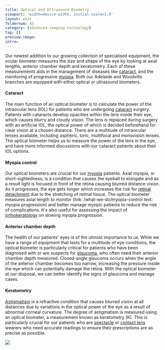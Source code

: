 ```yaml
---
title: Optical and Ultrasound Biometry
viewport: 'width=device-width, initial-scale=1.0'
layout: what
foldernum: 43
category: [advanced-imaging-technology]
tag: []
preview-image: 
intro: 
---
```


<div class="employee-heading">
<p>Our newest addition to our growing collection of specialised equipment, the ocular biometer measures the size and shape of the eye by looking at axial lengths, anterior chamber depth and keratometry. Each of these measurements aids in the management of diseases like <a href="/what-we-do/cataract">cataract</a>, and the monitoring of progressive <a href="/what-we-do/myopia">myopia</a>. Both our Adelaide and Woodville branches are equipped with either optical or ultrasound biometers.</p>
</div>

#### Cataract

The main function of an optical biometer is to calculate the power of the intraocular lens (IOL) for patients who are undergoing [cataract](/what-we-do/cataract) surgery. Patients with cataracts develop opacities within the lens inside their eye, which causes blurry and cloudy vision. The lens is replaced during surgery with an artificial IOL, the optical power of which is decided beforehand for clear vision at a chosen distance. There are a multitude of intraocular lenses available, including aspheric, toric, multifocal and monovision lenses. The optical biometer helps us to measure the power of the lens in the eye, and have more informed discussions with our cataract patients about their IOL options.

#### Myopia control

Our optical biometers are crucial for our [myopia](/what-we-do/myopia) patients. Axial myopia, or short-sightedness, is a condition that causes the eyeball to elongate and as a result light is focused in front of the retina causing blurred distance vision. As it progresses, the eye gets longer which increases the risk for [retinal detachment](/what-we-do/flashes-floaters-retinal-tear-detachment) due to the stretching of retinal tissue. The optical biometer measures axial length to monitor (link: /what-we-do/myopia-control text: myopia progression) and better manage myopic patients to reduce the risk of complications. It's also useful for assessing the impact of [orthokeratology](/what-we-do/orthokeratology-corneal-reshaping) on slowing myopia progression.

#### Anterior chamber depth

The health of our patients' eyes is of the utmost importance to us. While we have a range of equipment that tests for a multitude of eye conditions, the optical biometer is particularly critical for patients who have been diagnosed with or are suspects for [glaucoma](/what-we-do/glaucoma), who often need their anterior chamber depth measured. Closed-angle glaucoma occurs when the angle of the anterior chamber becomes too narrow, increasing the pressure inside the eye which can potentially damage the retina. With the optical biometer at our disposal, we can better identify the signs of glaucoma and manage cases.

#### Keratometry

[Astigmatism](/what-we-do/astigmatism) is a refractive condition that causes blurred vision at all distances due to variations in the optical power of the eye as a result of abnormal corneal curvature. The degree of astigmatism is measured using an optical biometer, a measurement known as keratometry (K). This is particularly crucial for our patients who are [spectacle](/what-we-do/glasses) or [contact lens](/what-we-do/contact-lenses) wearers who need accurate readings to ensure their prescriptions are as precise as possible.

![](/uploads/iolmaster-500.jpg)
